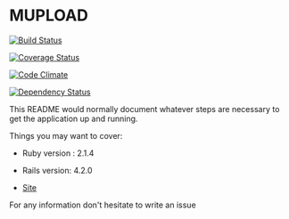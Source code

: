 MUPLOAD
========

[![Build Status](https://travis-ci.org/mosleymos/mupload.svg?branch=master)
](https://travis-ci.org/mosleymos/mupload)

[![Coverage Status](https://coveralls.io/repos/mosleymos/mupload/badge.svg?branch=master&service=github)](https://coveralls.io/github/mosleymos/mupload?branch=master)

[![Code Climate](https://codeclimate.com/github/mosleymos/mupload/badges/gpa.svg)](https://codeclimate.com/github/mosleymos/mupload)

[![Dependency Status](https://gemnasium.com/mosleymos/mupload.svg)](https://gemnasium.com/mosleymos/mupload)


This README would normally document whatever steps are necessary to get the
application up and running.

Things you may want to cover:

* Ruby version : 2.1.4

* Rails version: 4.2.0

* [Site](http://mupload.herokuapp.com)

For any information don't hesitate to write an issue
